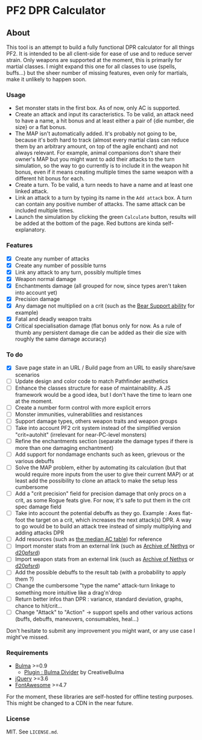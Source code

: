 # PF2 DPR Calculator

## About
This tool is an attempt to build a fully functional DPR calculator for all things PF2.
It is intended to be all client-side for ease of use and to reduce server strain.
Only weapons are supported at the moment, this is primarily for martial classes.
I might expand this one for all classes to use (spells, buffs...) but the sheer number of missing features, even only for martials, make it unlikely to happen soon.

### Usage
* Set monster stats in the first box. As of now, only AC is supported.
* Create an attack and input its caracteristics. To be valid, an attack need to have a name, a hit bonus and at least either a pair of {die number, die size} or a flat bonus.
* The MAP isn't automatically added. It's probably not going to be, because it's both hard to track (almost every martial class can reduce them by an arbitrary amount, on top of the agile enchant) and not always relevant. For example, animal companions don't share their owner's MAP but you might want to add their attacks to the turn simulation, so the way to go currently is to include it in the weapon hit bonus, even if it means creating multiple times the same weapon with a different hit bonus for each.
* Create a turn. To be valid, a turn needs to have a name and at least one linked attack.
* Link an attack to a turn by typing its name in the `Add attack` box. A turn can contain any positive number of attacks. The same attack can be included multiple times.
* Launch the simulation by clicking the green `Calculate` button, results will be added at the bottom of the page. Red buttons are kinda self-explanatory.

### Features
- [x] Create any number of attacks
- [x] Create any number of possible turns
- [x] Link any attack to any turn, possibly multiple times
- [x] Weapon normal damage
- [x] Enchantments damage (all grouped for now, since types aren't taken into account yet)
- [x] Precision damage
- [x] Any damage not multiplied on a crit (such as the [Bear Support ability](https://2e.aonprd.com/AnimalCompanions.aspx?ID=2) for example)
- [x] Fatal and deadly weapon traits
- [x] Critical specialisation damage (flat bonus only for now. As a rule of thumb any persistent damage die can be added as their die size with roughly the same damage accuracy)

### To do
- [x] Save page state in an URL / Build page from an URL to easily share/save scenarios
- [ ] Update design and color code to match Pathfinder aesthetics
- [ ] Enhance the classes structure for ease of maintainability. A JS framework would be a good idea, but I don't have the time to learn one at the moment.
- [ ] Create a number form control with more explicit errors
- [ ] Monster immunities, vulnerabilities and resistances
- [ ] Support damage types, others weapon traits and weapon groups
- [ ] Take into account PF2 crit system instead of the simplified version "crit=autohit" (irrelevant for near-PC-level monsters)
- [ ] Refine the enchantments section (separate the damage types if there is more than one damaging enchantment)
- [ ] Add support for nondamage enchants such as keen, grievous or the various debuffs
- [ ] Solve the MAP problem, either by automating its calculation (but that would require more inputs from the user to give their current MAP) or at least add the possibility to clone an attack to make the setup less cumbersome
- [ ] Add a "crit precision" field for precision damage that only procs on a crit, as some Rogue feats give. For now, it's safe to put them in the crit spec damage field
- [ ] Take into account the potential debuffs as they go. Example : Axes flat-foot the target on a crit, which increases the next attack(s) DPR. A way to go would be to build an attack tree instead of simply multiplying and adding attacks DPR
- [ ] Add resources (such as [the median AC table](https://paizo.com/threads/rzs42o1o?Bestiary-Stats-Spreadsheet)) for reference
- [ ] Import monster stats from an external link (such as [Archive of Nethys](https://2e.aonprd.com/) or [d20pfsrd](https://pf2.d20pfsrd.com/))
- [ ] Import weapon stats from an external link (such as [Archive of Nethys](https://2e.aonprd.com/) or [d20pfsrd](https://pf2.d20pfsrd.com/))
- [ ] Add the possible debuffs to the result tab (with a probability to apply them ?)
- [ ] Change the cumbersome "type the name" attack-turn linkage to something more intuitive like a drag'n'drop
- [ ] Return better infos than DPR : variance, standard deviation, graphs, chance to hit/crit...
- [ ] Change "Attack" to "Action" -> support spells and other various actions (buffs, debuffs, maneuvers, consumables, heal...)

Don't hesitate to submit any improvement you might want, or any use case I might've missed.

### Requirements
* [Bulma](https://bulma.io/) >=0.9
  * [Plugin : Bulma Divider](https://github.com/CreativeBulma/bulma-divider) by CreativeBulma
* [jQuery](https://jquery.com/) >=3.6
* [FontAwesome](https://fontawesome.com/) >=4.7

For the moment, these libraries are self-hosted for offline testing purposes. This might be changed to a CDN in the near future.

### License

MIT. See `LICENSE.md`.